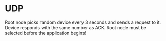 # UDP

Root node picks random device every 3 seconds and sends a request to it. Device responds with the same number as ACK.
Root node must be selected before the application begins!

